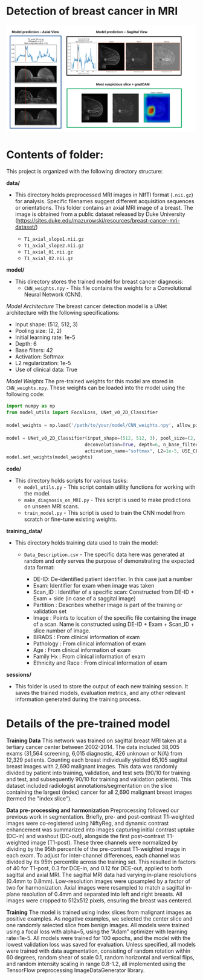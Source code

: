 # Detection of breast cancer in MRI

![Results example](/figures/result_example-1.png)


# Contents of folder: 

This project is organized with the following directory structure:


**data/**

* This directory holds preprocessed MRI images in NIfTI format (`.nii.gz`) for analysis. Specific filenames suggest different acquisition sequences or orientations. This folder contains an axial MRI image of a breast. The image is obtained from a public dataset released by Duke
University (https://sites.duke.edu/mazurowski/resources/breast-cancer-mri-dataset/)

    * `T1_axial_slope1.nii.gz`
    * `T1_axial_slope2.nii.gz`
    * `T1_axial_01.nii.gz`
    * `T1_axial_02.nii.gz`

**model/**

* This directory stores the trained model for breast cancer diagnosis:
    * `CNN_weights.npy` - This file contains the weights for a Convolutional Neural Network (CNN).

*Model Architecture*
The breast cancer detection model is a UNet architecture with the following specifications:

* Input shape: (512, 512, 3)
* Pooling size: (2, 2)
* Initial learning rate: 1e-5
* Depth: 6
* Base filters: 42
* Activation: Softmax
* L2 regularization: 1e-5
* Use of clinical data: True

*Model Weights*
The pre-trained weights for this model are stored in `CNN_weights.npy`. These weights can be loaded into the model using the following code:

```python
import numpy as np
from model_utils import FocalLoss, UNet_v0_2D_Classifier

model_weights = np.load('/path/to/your/model/CNN_weights.npy', allow_pickle=True)

model = UNet_v0_2D_Classifier(input_shape=(512, 512, 3), pool_size=(2, 2), initial_learning_rate=1e-5,
                             deconvolution=True, depth=6, n_base_filters=42,
                             activation_name="softmax", L2=1e-5, USE_CLINICAL=True)
model.set_weights(model_weights)
``` 


**code/**

* This directory holds scripts for various tasks:
    * `model_utils.py` - This script contain utility functions for working with the model.
    * `make_diagnosis_on_MRI.py` - This script is used to make predictions on unseen MRI scans.
    * `train_model.py` - This script is used to train the CNN model from scratch or fine-tune existing weights.

**training_data/**

* This directory holds training data used to train the model:
    * `Data_Description.csv` - The specific data here was generated at random and only serves the purpose of demonstrating the expected data format:

      * DE-ID: De-identified patient identifier. In this case just a number
      * Exam: Identifier for exam when image was taken
      * Scan_ID : Identifier of a specific scan: Constructed from DE-ID + Exam + side (in case of a saggital image)
      * Partition : Describes whether image is part of the training or validation set
      * Image : Points to location of the specific file containing the image of a scan. Name is constructed using DE-ID + Exam + Scan_ID + slice number of image.
      * BIRADS : From clinical information of exam
      * Pathology : From clinical information of exam 
      * Age : From clinical information of exam
      * Family Hx : From clinical information of exam
      * Ethnicity and Race : From clinical information of exam

**sessions/**

* This folder is used to store the output of each new training session. It saves the trained
models, evaluation metrics, and any other relevant information generated during the
training process.

# Details of the pre-trained model

**Training Data**
This network was trained on sagittal breast MRI taken at a tertiary cancer center between 2002-2014. The data included 38,005 exams (31,564 screening, 6,015 diagnostic, 426 unknown or N/A) from 12,329 patients. Counting each breast individually yielded 65,105 sagittal breast images with 2,690 malignant images. This data was randomly divided by patient into training, validation, and test sets (90/10 for training and test, and subsequently 90/10 for training and validation patients). This dataset included radiologist annotations/segmentation on the slice containing the largest (index) cancer for all 2,690 malignant breast images (termed the "index slice"). 

**Data pre-processing and harmonization**
Preprocessing followed our previous work in segmentation. Briefly, pre- and post-contrast T1-weighted images were co-registered using NiftyReg, and dynamic contrast enhancement was summarized into images capturing initial contrast uptake (DC-in) and washout (DC-out), alongside the first post-contrast T1-weighted image (T1-post). These three channels were normalized by dividing by the 95th percentile of the pre-contrast T1-weighted image in each exam. To adjust for inter-channel differences, each channel was divided by its 95th percentile across the training set. This resulted in factors of 40 for T1-post, 0.3 for DCE-in, and 0.12 for DCE-out, applied to both sagittal and axial MRI. The sagittal MRI data had varying in-plane resolutions (0.4mm to 0.8mm). Low-resolution images were upsampled by a factor of two for harmonization. Axial images were resampled to match a sagittal in-plane resolution of 0.4mm and separated into left and right breasts. All images were cropped to 512x512 pixels, ensuring the breast was centered.

**Training**
The model is trained using index slices from malignant images as positive examples. As negative examples, we selected the center slice and one randomly selected slice from benign images. All models were trained using a focal loss with alpha=5, using the ”Adam” optimizer with learning rate=1e-5. All models were trained for 100 epochs, and the model with the lowest validation loss was saved for evaluation. Unless specified, all models were trained with data augmentation, consisting of random rotation within 60 degrees, random shear of scale 0.1, random horizontal and vertical flips, and random intensity scaling in range 0.8-1.2, all implemented using the TensorFlow preprocessing ImageDataGenerator library.
